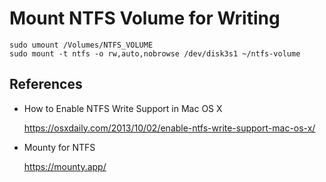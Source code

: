 # Mount NTFS Volume for Writing

```
sudo umount /Volumes/NTFS_VOLUME
sudo mount -t ntfs -o rw,auto,nobrowse /dev/disk3s1 ~/ntfs-volume
```

## References

- How to Enable NTFS Write Support in Mac OS X

    <https://osxdaily.com/2013/10/02/enable-ntfs-write-support-mac-os-x/>

- Mounty for NTFS

    <https://mounty.app/>
